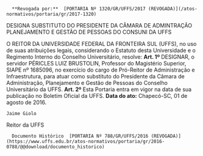       **Revogada por:**  [PORTARIA Nº 1320/GR/UFFS/2017 (REVOGADA)](/atos-normativos/portaria/gr/2017-1320) 

   DESIGNA SUBSTITUTO DO PRESIDENTE DA CÂMARA DE ADMINTRAÇÃO PLANEJAMENTO E GESTÃO DE PESSOAS DO CONSUNI DA UFFS  

 O REITOR DA UNIVERSIDADE FEDERAL DA FRONTEIRA SUL (UFFS), no uso de suas atribuições legais, considerando o Estatuto desta Universidade e o Regimento Interno do Conselho Universitário, resolve:   **Art. 1º** DESIGNAR, o servidor PÉRICLES LUIZ BRUSTOLIN, Professor do Magistério Superior, SIAPE nº 1685096, no exercício do cargo de Pró-Reitor de Administração e Infraestrutura, para atuar como substituto do Presidente da Câmara de Administração, Planejamento e Gestão de Pessoas do Conselho Universitário da UFFS.   **Art. 2º** Esta Portaria entra em vigor na data de sua publicação no Boletim Oficial da UFFS.      **Data do ato:** Chapecó-SC, 01 de agosto de 2016.   
 

    Jaime Giolo   
 Reitor da UFFS 

      Documento Histórico  [PORTARIA Nº 788/GR/UFFS/2016 (REVOGADA)](https://www.uffs.edu.br/atos-normativos/portaria/gr/2016-0788/@@download/documento_historico)     
      